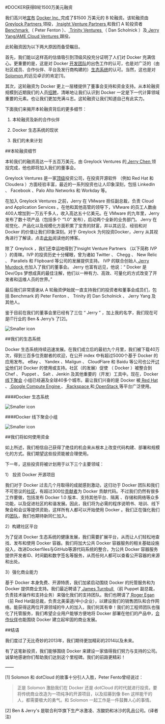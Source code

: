 #DOCKER获得B轮1500万美元融资

我们高兴地[宣布](http://www.businesswire.com/news/home/20140122005497/en/Docker-Closes-15M-Series-Funding#.Ut_b3hDTmUl) [ Docker Inc. ](http://www.docker.com/) 完成了$1500 万美元的 B 轮融资。该轮融资由[ Greylock Partners ](http://www.greylock.com/)领投，[ Insight Venture Partners ](http://www.insightpartners.com/)和我们 A 轮投资者[ Benchmark ](http://www.crunchbase.com/financial-organization/benchmark-2)（ Peter Fenton ）、[ Trinity Ventures ](http://www.trinityventures.com/)（ Dan Scholnick ）及[ Jerry Yang/AME Cloud Ventures ](http://www.amecloudventures.com/)跟投。

此轮融资因为以下两大原因而备受瞩目。

首先，我们能以这样高的估值吸引到顶级风投充分证明了人们对 Docker 充满信心。更重要的是，这是对 Docker [开发团队](http://www.docker.io/team/)的出色工作的认可，也是对广泛的（由社区成员、合作伙伴、平台及发行商构建的）[生态系统](http://www.docker.com/about_docker/)的认可。当然，这也是对[ Solomon ](http://www.youtube.com/watch?v=3N3n9FzebAA)的远见卓识的肯定[1]。

其次，这轮融资为 Docker 更上一层楼提供了董事会支持和资金支持。从本轮融资规模到近期我们的人员[招聘](http://blog.docker.io/2014/01/open-source-veteran-roger-egan-joins-docker-team/)，清晰地让我们认识到 Docker 一定是下一代计算领域重要的元素。也让我们更加充满斗志。这轮融资让我们知道自己有此实力。

下面我们来揭开本轮融资背后的更多细节：

1. 本轮融资及新的合作伙伴

2. Docker 生态系统的现状

3. 我们的未来计划


##本轮融资细节

本轮我们的融资高达一千五百万美元，由 Greylock Ventures 的[ Jerry Chen ](http://www.greylock.com/teams/50-Jerry-Chen)领投完成，他也即将加入我们的董事会。

Greylock Ventures 是一家[顶级](http://www.forbes.com/sites/tomiogeron/2013/05/08/the-top-ten-in-venture-capital-today-midas/)投资公司，在投资开源软件 （例如 Red Hat 和 Cloudera ）方面经验丰富，最近的一系列投资也让人印象深刻，包括 LinkedIn 、 Facebook 、Palo Alto Networks 和 Workday 等。

在加入 Greylock Ventures 之前，Jerry 在 VMware 担任副总裁，负责  Cloud and Application Services 。在他和其他高管的领导下，VMware 的员工人数由400人增加到一万五千多人，收入高达五十亿美元。在 VMware 的九年里，Jerry 发布了数十项产品（包括多个 “1.0” 发布），启动两个全新的业务部门。 Jerry 在视觉化、产品化以及规模化方面积累了宝贵的财富，并以其远见、经验和对 Docker 的价值让我们印象深刻。对于 Greylock 为何投资Docker，Jerry 从其视角进行了解读，点击[此处](http://greylockvc.com/post/74175923348/our-investment-in-docker)阅读他的博客。

除了 Greylock ，我们还幸运地得到了Insight Venture Partners （以下简称 IVP ）的青睐。IVP 的投资历史十分耀眼，曾为诸如 Twitter 、 Chegg 、 New Relic 、 Parallels 和 Flipboard 等公司的发展提供支持。 IVP 的联合创始人[ Jerry Murdock ](http://www.insightpartners.com/team/#!jerry-murdock) 也加入了我们的董事会。 Jerry 也富有远见，他说：“ Docker 是 Dev/Ops 梦想成真的最佳注解，他们以一种有力、高效、可量化的方式改变了开发者和运维人员的世界。”

最后我们非常感谢从 A 轮融资伊始就一直支持我们的投资者和董事会成员们，包括 Benchmark 的 Peter Fenton 、 Trinity 的 Dan Scholnick 、 Jerry Yang 及其他人。

鉴于目前在我们的董事会里已经有了三位 “ Jerry ” ，加上我的名字，我们现在可是IT行业的 Ben & Jerry’s 了[2]。

![Smaller icon](http://docker.u.qiniudn.com/1 "Title here")

##我们的生态系统

Docker 生态系统持续迅速发展。在我们成立后的最初九个月里，我们被下载40万次，得到三百多位贡献者的欢迎，在公开 index 中有超过5000个基于 Docker 的应用发布。  eBay 、 Yandex 、Mailgun 、 CloudFlare 和 Baidu 等公司也公开[讨论](http://www.docker.com/about_docker/usecases/)他们对 Docker 的使用或支持。社区（的发展）促使 （ Docker ）被整合到 Chef 、 Puppet 、 Salt 、Jenkin 及其他重要的（开发）工具中。现在，Docker [线下聚会](https://www.docker.io/meetups/) 小组已经遍及全球40多个城市。最让我们兴奋的是 Docker 被[ Red Hat ](http://www.redhat.com/about/news/press-archive/2013/9/red-hat-and-dotcloud-collaborate-on-docker-to-bring-next-generation-linux-container-enhancements-to-openshift)、[ Google Compute Engine ](http://googlecloudplatform.blogspot.com/2013/12/google-compute-engine-is-now-generally-available.html) 、[ Rackspace ](http://developer.rackspace.com/blog/zero-to-peanut-butter-docker-time-in-78-seconds.html)和[ OpenStack ](http://blog.docker.io/tag/openstack-2/)等平台广泛使用。

####Docker 生态系统

![Smaller icon](http://docker.u.qiniudn.com/2 "Title here")

####Docker 线下聚会小组

![Smaller icon](http://docker.u.qiniudn.com/3 "Title here")

##我们将如何使用资金

如上所述，我们相信自己获得了绝佳的机会来从根本上改变代码构建、部署和规模化的方式。我们期望这些投资能被合理使用。

下一年，这些投资将被计划用于以下三个主要领域：

1） 投资 Docker 开源项目

我们对于 Docker 过去几个月取得的成就感到激动，这归功于 Docker 团队和我们不可思议的[社区](http://www.docker.io/community/)，有超过300位[贡献者](https://github.com/dotcloud/docker)为 Docker 贡献代码。不过我们仍然有很多工作要做，包括发布 Docker 1.0 版本、支持其他平台、隔离 、存储和网络等众多功能，以及促进社区的和谐发展。因此，我们将为必需的程序说明书、培训、线下聚会和会议等提供资助，这样所有人都可以开始使用 Docker 。我们正在强化我们的[团队](http://www.docker.io/team/)，我们也期待新同仁加入。

2）构建社区平台

为了促进 Docker 生态系统的健康发展，我们需要扩展平台，从而让人们轻松地查找、发布和使用 Docker 容器。我们将加大公共 Docker 容器服务的相关基础设施投入，改进Dockerfiles与GitHub等源代码系统的整合，为公共 Docker 容器服务提供开发者ID、时间戳和数字签名等服务，从而任何人都可以查看公开容器的来源和出处。

3）强化商业能力

基于 Docker 本身免费、开源特质，我们加紧启动围绕 Docker 的托管服务和为 Docker 提供商业支持。我们最近聘请了[ James Turnbull ](http://www.jamesturnbull.net/) （前 Puppet 副总裁，负责技术操作和支持业务）来强化我们的支持团队。我们也聘请了[ Roger Egan ](http://www.linkedin.com/pub/roger-egan/5/622/548)（前 Red Hat副总裁，负责北美渠道/中小企业），以建设我们的销售团队和合作网络。能获得这两位开源领域的牛人的加入，我们何其有幸！我们的工程师团队也强化了托管服务，我们希望企业用户能够方便地将 Docker 部署在他们的产品中，[合作伙伴](http://www.docker.com/partners/)也能围绕 Docker 建立起牢固的商业发展。

##结语

我们度过了无比奇妙的2013年，我们期待更加精彩的2014以及未来。

有了这笔新投资，我们能够围绕 Docker 来建设一家值得我们努力与支持的公司。诚挚地感谢你们帮助我们达到这个里程碑。我们的前路更精彩！

——

[1] Solomon 和 dotCloud 的故事十分引人入胜，Peter Fento曾经说过：
> 正是 Solomon 激励我们在 Docker 还是 dotCloud 的时代就进行投资。要将传统商业改造为一项纯净的开源项目，以及招募到像 Ben 这样能干的人，都需要极大的勇气。和 Solomon 一起工作是一件鼓舞人心的事情。 

[2] Ben & Jerry's 是联合利华旗下生产冰激凌、冻酸奶和冰沙的乳品公司。(译者注)

